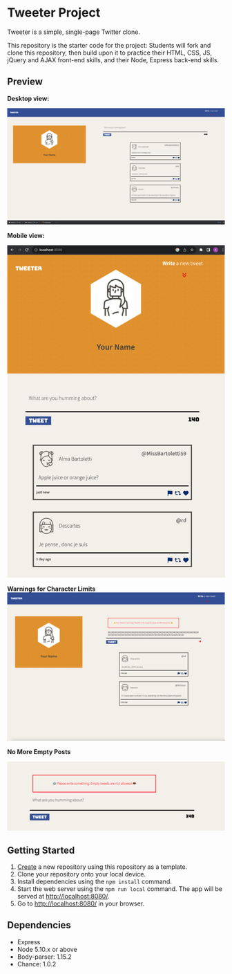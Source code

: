 # Tweeter Project

Tweeter is a simple, single-page Twitter clone.

This repository is the starter code for the project: Students will fork and clone this repository, then build upon it to practice their HTML, CSS, JS, jQuery and AJAX front-end skills, and their Node, Express back-end skills.

## Preview
**Desktop view:**

!["Screenshot of Tweeter app in desktop view"](docs/Desktop_View.png)

**Mobile view:**

!["Screenshot of Tweeter app in mobile view"](docs/Mobile_View.png)

**Warnings for Character Limits**
!["Screenshot of Tweeter app warning more than 140 characters"](docs/Tweet_Limit.png)

**No More Empty Posts**

!["Screenshot of Tweeter app warning blank post"](docs/noContent.png)




## Getting Started

1. [Create](https://docs.github.com/en/repositories/creating-and-managing-repositories/creating-a-repository-from-a-template) a new repository using this repository as a template.
2. Clone your repository onto your local device.
3. Install dependencies using the `npm install` command.
3. Start the web server using the `npm run local` command. The app will be served at <http://localhost:8080/>.
4. Go to <http://localhost:8080/> in your browser.

## Dependencies

- Express
- Node 5.10.x or above
- Body-parser: 1.15.2
- Chance: 1.0.2


